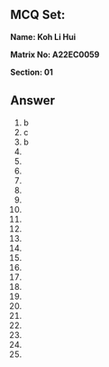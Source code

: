 ## MCQ Set:

**Name: Koh Li Hui**

**Matrix No: A22EC0059**

**Section: 01**

## Answer
1. b
2. c
3. b
4.
5.
6.
7.
8.
9.
10.
11.
12.
13.
14.
15.
16.
17.
18.
19.
20.
21.
22.
23.
24.
25.

